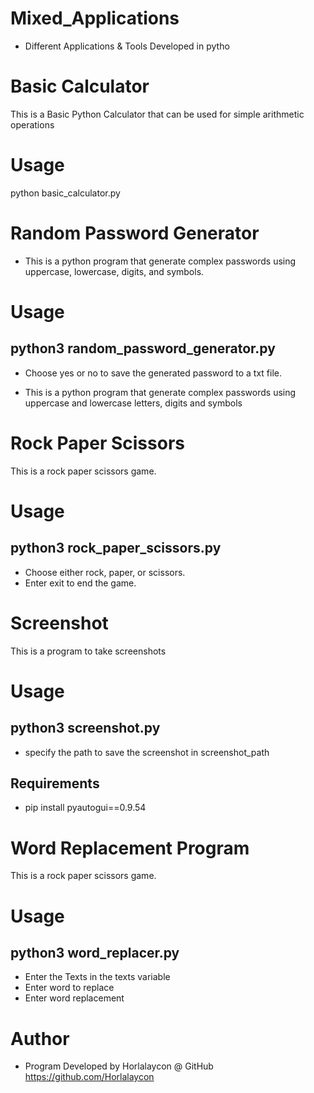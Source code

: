 # Mixed_Applications
- Different Applications & Tools Developed in pytho

# Basic Calculator
This is a Basic Python Calculator that can be used for simple arithmetic operations
# Usage
python basic_calculator.py

# Random Password Generator
- This is a python program that generate complex passwords using uppercase, lowercase, digits, and symbols.

# Usage
## python3 random_password_generator.py
- Choose yes or no to save the generated password to a txt file.

- This is a python program that generate complex passwords using uppercase and lowercase letters, digits and symbols

# Rock Paper Scissors
This is a rock paper scissors game.

# Usage
## python3 rock_paper_scissors.py
- Choose either rock, paper, or scissors.
- Enter exit to end the game.

# Screenshot
This is a program to take screenshots

# Usage
## python3 screenshot.py
- specify the path to save the screenshot in screenshot_path

## Requirements
- pip install pyautogui==0.9.54

# Word Replacement Program
This is a rock paper scissors game.

# Usage
## python3 word_replacer.py
- Enter the Texts in the texts variable
- Enter word to replace
- Enter word replacement

# Author
- Program Developed by Horlalaycon @ GitHub https://github.com/Horlalaycon
